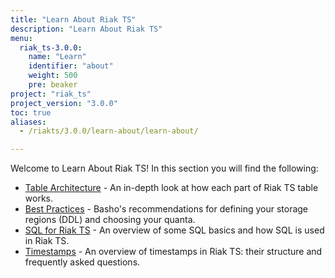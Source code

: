 ```yaml
---
title: "Learn About Riak TS"
description: "Learn About Riak TS"
menu:
  riak_ts-3.0.0:
    name: "Learn"
    identifier: "about"
    weight: 500
    pre: beaker
project: "riak_ts"
project_version: "3.0.0"
toc: true
aliases:
  - /riakts/3.0.0/learn-about/learn-about/

---
```


[table arch]: tablearchitecture/
[bestpractices]: bestpractices/
[sqlriakts]: sqlriakts/
[timestamps]: timestamps/


Welcome to Learn About Riak TS! In this section you will find the following:

* [Table Architecture][table arch] - An in-depth look at how each part of Riak TS table works.
* [Best Practices][bestpractices] - Basho's recommendations for defining your storage regions (DDL) and choosing your quanta.
* [SQL for Riak TS][sqlriakts] - An overview of some SQL basics and how SQL is used in Riak TS.
* [Timestamps][timestamps] - An overview of timestamps in Riak TS: their structure and frequently asked questions.
